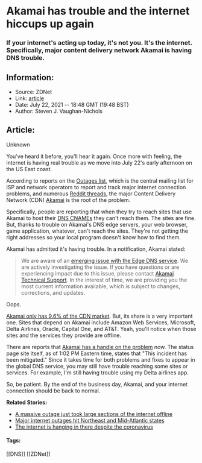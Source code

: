 # Akamai has trouble and the internet hiccups up again
### If your internet's acting up today, it's not you. It's the internet. Specifically, major content delivery network Akamai is having DNS trouble.

## Information:
+ Source: ZDNet
+ Link: [article](https://www.zdnet.com/article/akamai-has-trouble-and-the-internet-hiccups-up-again/)
+ Date: July 22, 2021 -- 18:48 GMT (19:48 BST)
+ Author: Steven J. Vaughan-Nichols


## Article:
Unknown

You've heard it before, you'll hear it again. Once more with feeling, the internet is having real trouble as we move into July 22's early afternoon on the US East coast.  

According to reports on the [Outages list](https://puck.nether.net/mailman/listinfo/outages), which is the central mailing list for ISP and network operators to report and track major internet connection problems, and numerous [Reddit threads](https://www.reddit.com/r/sysadmin/comments/opgjk5/aws_outage/), the major Content Delivery Network (CDN) [Akamai](https://www.akamai.com/) is the root of the problem. 

Specifically, people are reporting that when they try to reach sites that use Akamai to host their [DNS CNAMEs](https://ns1.com/resources/cname) they can't reach them. The sites are fine. But, thanks to trouble on Akamai's DNS edge servers, your web browser, game application, whatever, can't reach the sites. They're not getting the right addresses so your local program doesn't know how to find them. 

Akamai has admitted it's having trouble. In a notification, Akamai stated: 


> We are aware of an [emerging issue with the Edge DNS service](https://edgedns.status.akamai.com/). We are actively investigating the issue. If you have questions or are experiencing impact due to this issue, please contact [Akamai Technical Support](https://www.akamai.com/us/en/support/). In the interest of time, we are providing you the most current information available, which is subject to changes, corrections, and updates.
> 
> 

Oops. 

[Akamai only has 9.6% of the CDN market](https://www.slintel.com/tech/cdn/akamai-market-share#faqs). But, its share is a very important one. Sites that depend on Akamai include Amazon Web Services, Microsoft, Delta Airlines, Oracle, Capital One, and AT&T. Yeah, you'll notice when those sites and the services they provide are offline. 

There are reports that [Akamai has a handle on the problem](https://www.cnbc.com/2021/07/22/several-major-websites-go-down-in-widespread-internet-outage.html) now. The status page site itself, as of 1:02 PM Eastern time, states that "This incident has been mitigated." Since it takes time for both problems and fixes to appear in the global DNS service, you may still have trouble reaching some sites or services. For example, I'm still having trouble using my Delta airlines app. 






So, be patient. By the end of the business day, Akamai, and your internet connection should be back to normal. 

**Related Stories:** 

* [A massive outage just took large sections of the internet offline](https://www.zdnet.com/article/a-massive-outage-just-took-large-sections-of-the-internet-offline/)
* [Major internet outages hit Northeast and Mid-Atlantic states](https://www.zdnet.com/article/major-internet-outages-hit-northeast-and-midatlantic-states/)
* [The internet is hanging in there despite the coronavirus](https://www.zdnet.com/article/the-internet-is-hanging-in-there-despite-the-coronavirus/)





#### Tags:
[[DNS]] [[ZDNet]]
